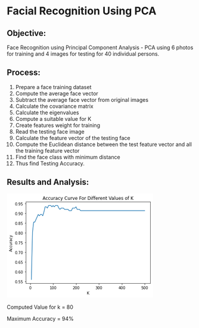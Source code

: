 # **Facial Recognition Using PCA**

## Objective:

Face Recognition using Principal Component Analysis - PCA using 6 photos for training and 4 images for testing for 40 individual persons.

## Process:

1. Prepare a face training dataset
2. Compute the average face vector
3. Subtract the average face vector from original images
4. Calculate the covariance matrix
5. Calculate the eigenvalues
6. Compute a suitable value for K
7. Create features weight for training
8. Read the testing face image
9. Calculate the feature vector of the testing face
10. Compute the Euclidean distance between the test feature vector and all the training feature vector
11. Find the face class with minimum distance
12. Thus find Testing Accuracy.

## Results and Analysis:

![](Accuracy%20Curve.png)

Computed Value for k = 80

Maximum Accuracy = 94%
